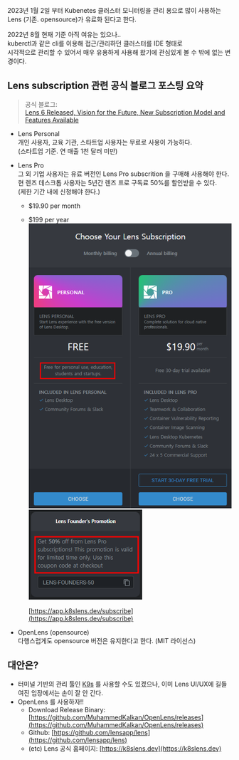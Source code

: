 2023년 1월 2일 부터  Kubenetes 클러스터 모니터링을 관리 용으로 많이 사용하는 Lens (기존. opensource)가 유료화 된다고 한다.

2022년 8월 현재 기준 아직 여유는 있으나..  
kuberctl과 같은 cli를 이용해 접근/관리하던 클러스터를 IDE 형태로  
시각적으로 관리할 수 있어서 매우 유용하게 사용해 왔기에 관심있게 볼 수 밖에 없는 변경이다.



## Lens **subscription** 관련 공식 블로그 포스팅 요약

> 공식 블로그:   
> [Lens 6 Released, Vision for the Future, New Subscription Model and Features Available](https://medium.com/k8slens/lens-6-released-vision-for-the-future-new-subscription-model-and-features-available-628ff21fe14a)

- Lens Personal  
  개인 사용자, 교육 기관, 스타트업 사용자는 무료로 사용이 가능하다.  
  (스타트업 기준. 연 매출 1천 달러 미만)

- Lens Pro  
  그 외 기업 사용자는 유료 버전인 Lens Pro subscrition 을 구매해 사용해야 한다.  
  현 렌즈 데스크톱 사용자는 5년간 렌즈 프로 구독료 50%를 할인받을 수 있다.   
  (제한 기간 내에 신청해야 한다.)    

  - $19.90 per month  
  - $199 per year  
    ![subscribe](/assets/img/post/2022-08-16-kubernetes-lens-subscription/1.png)    
    ![discount](/assets/img/post/2022-08-16-kubernetes-lens-subscription/2.png)  
  
    [https://app.k8slens.dev/subscribe](https://app.k8slens.dev/subscribe)

- OpenLens (opensource)  
  다행스럽게도 opensource 버전은 유지한다고 한다. (MIT 라이선스)  
 
  

## 대안은?
- 터미널 기반의 관리 툴인 [K9s](https://k9scli.io/) 를 사용할 수도 있겠으나, 이미 Lens UI/UX에 길들여진 입장에서는 손이 잘 안 간다.
- OpenLens 를 사용하자!!    
  - Download Release Binary: [https://github.com/MuhammedKalkan/OpenLens/releases](https://github.com/MuhammedKalkan/OpenLens/releases)
  - Github: [https://github.com/lensapp/lens](https://github.com/lensapp/lens)
  - (etc) Lens 공식 홈페이지: [https://k8slens.dev](https://k8slens.dev)

